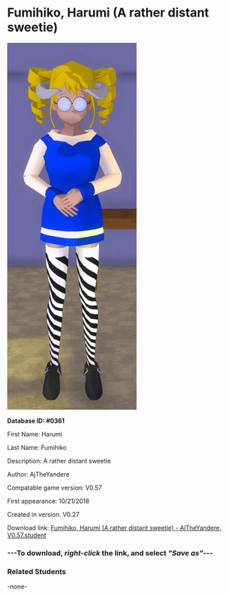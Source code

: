 # Fumihiko, Harumi (A rather distant sweetie)

<img src="../../Files/Images/Fumihiko, Harumi (A rather distant sweetie).png" title="Fumihiko, Harumi (A rather distant sweetie) - AjTheYandere, V0.57">

**Database ID: #0361**

First Name: Harumi

Last Name: Fumihiko

Description: A rather distant sweetie

Author: AjTheYandere

Compatable game version: V0.57

First appearance: 10/21/2018

Created in version: V0.27

Download link: <a href="https://raw.githubusercontent.com/Arbiter1223/Daigaku-Gurashi-Custom-Students/master/Files/Student%20Files/Fumihiko%2C%20Harumi%20(A%20rather%20distant%20sweetie)%20-%20AjTheYandere%2C%20V0.57.student">Fumihiko, Harumi (A rather distant sweetie) - AjTheYandere, V0.57.student</a>

### ---**To download, _right-click_ the link, and select _"Save as"_**---

### Related Students

-none-

